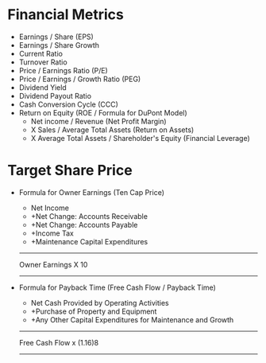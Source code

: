 # Financial Metrics
  * Earnings / Share (EPS)
  * Earnings / Share Growth
  * Current Ratio
  * Turnover Ratio
  * Price / Earnings Ratio (P/E)
  * Price / Earnings / Growth Ratio (PEG)
  * Dividend Yield
  * Dividend Payout Ratio
  * Cash Conversion Cycle (CCC)
  * Return on Equity (ROE / Formula for DuPont Model)
    + Net income / Revenue (Net Profit Margin)
    + X Sales / Average Total Assets (Return on Assets)
    + X Average Total Assets / Shareholder's Equity (Financial Leverage)
	
# Target Share Price
  * Formula for Owner Earnings (Ten Cap Price)
	+ Net Income
	+ +Net Change: Accounts Receivable
	+ +Net Change: Accounts Payable
	+ +Income Tax
	+ +Maintenance Capital Expenditures
	______________________________
	Owner Earnings 
	X 10
	______________________________


  * Formula for Payback Time (Free Cash Flow / Payback Time)
	+ Net Cash Provided by Operating Activities
	+ +Purchase of Property and Equipment
	+ +Any Other Capital Expenditures for Maintenance and Growth
	_______________________________
	Free Cash Flow
	x (1.16)8
	__________

